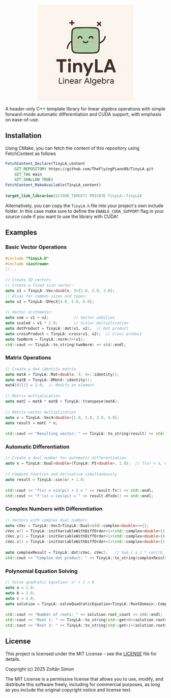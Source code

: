 
<div align="center">
<img src="media/TinyLA_logo.png" alt="TinyLA Logo" width="300">
</div>

A header-only C++ template library for linear algebra operations with simple forward-mode automatic differentiation and CUDA support, with emphasis on ease-of-use.



## Installation
Using CMake, you can fetch the content of this repository using FetchContent as follows
```cmake
FetchContent_Declare(TinyLA_content
    GIT_REPOSITORY https://github.com/TheFlyingPiano99/TinyLA.git
    GIT_TAG main
    GIT_SHALLOW TRUE)
FetchContent_MakeAvailable(TinyLA_content)

target_link_libraries(${YOUR_TARGET} PRIVATE TinyLA::TinyLA)
```
Alternatively, you can copy the `TinyLA.h` file into your project's own include folder. In this case make sure to define the `ENABLE_CUDA_SUPPORT` flag in your source code if you want to use the library with CUDA!

## Examples

### Basic Vector Operations

```cpp
#include "TinyLA.h"
#include <iostream>
//...

// Create 3D vectors
// Create a fixed size vector:
auto v1 = TinyLA::Vec<double, 3>{1.0, 2.0, 3.0};
// Alias for common sizes and types:
auto v2 = TinyLA::DVec3{4.0, 5.0, 6.0};

// Vector arithmetic:
auto sum = v1 + v2;           // Vector addition
auto scaled = v1 * 2.0;       // Scalar multiplication
auto dotProduct = TinyLA::dot(v1, v2);  // Dot product
auto crossProduct = TinyLA::cross(v1, v2);  // Cross product
auto twoNorm = TinyLA::norm<2>(v1);
std::cout << TinyLA::to_string(twoNorm) << std::endl;
```

### Matrix Operations

```cpp
// Create a 4x4 identity matrix
auto matA = TinyLA::Mat<double, 4, 4>::identity();
auto matB = TinyLA::DMat4::identity();
matA[0][1] = 2.0;  // Modify an element

// Matrix multiplication
auto matC = matA * matB + TinyLA::transpose(matA);

// Matrix-vector multiplication
auto v = TinyLA::Vec4<double>{1.0, 2.0, 3.0, 4.0};
auto result = matC * v;

std::cout << "Resulting vector: " << TinyLA::to_string(result) << std::endl;
```

### Automatic Differentiation

```cpp
// Create a dual number for automatic differentiation
auto x = TinyLA::Dual<double>{TinyLA::PI<double>, 1.0};  // f(x) = π, df/dx = 1

// Compute function and derivative simultaneously
auto result = TinyLA::sin(x) + 1.0;

std::cout << "f(x) = sin(pi) + 1 = " << result.fx() << std::endl;
std::cout << "f'(x) = cos(pi) = " << result.dfxdx() << std::endl;
```

### Complex Numbers with Differentiation

```cpp
// Vectors with complex dual numbers
auto cVec = TinyLA::Vec3<TinyLA::Dual<std::complex<double>>>{};
cVec.x() = TinyLA::initVariableWithDiffOrder<1>(std::complex<double>{1.0, 0.0});
cVec.y() = TinyLA::initVariableWithDiffOrder<1>(std::complex<double>{0.5, 2.0});
cVec.z() = TinyLA::initVariableWithDiffOrder<1>(std::complex<double>{1.0, 1.0});

auto complexResult = TinyLA::dot(cVec, cVec);   // Sum_i a_i * conj(b_i)
std::cout << "Complex dot product: " << TinyLA::to_string(complexResult) << std::endl;
```

### Polynomial Equation Solving

```cpp
// Solve quadratic equation: x² + 1 = 0
auto a = 1.0;
auto b = 2.0;
auto c = 4.0;
auto solution = TinyLA::solveQuadraticEquation<TinyLA::RootDomain::Complex>(a, b, c);

std::cout << "Number of roots: " << solution.root_count << std::endl;
std::cout << "Root 1: " << TinyLA::to_string(std::get<0>(solution.roots)) << std::endl;
std::cout << "Root 2: " << TinyLA::to_string(std::get<1>(solution.roots)) << std::endl;
```



## License

This project is licensed under the MIT License - see the [LICENSE](LICENSE) file for details.

Copyright (c) 2025 Zoltán Simon

The MIT License is a permissive license that allows you to use, modify, and distribute this software freely, including for commercial purposes, as long as you include the original copyright notice and license text.

